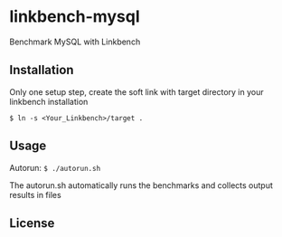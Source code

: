 # linkbench-mysql

Benchmark MySQL with Linkbench

## Installation
Only one setup step, create the soft link with target directory in your linkbench installation

```
$ ln -s <Your_Linkbench>/target .
```

## Usage
Autorun:
`$ ./autorun.sh`

The autorun.sh automatically runs the benchmarks and collects output results in files

## License
